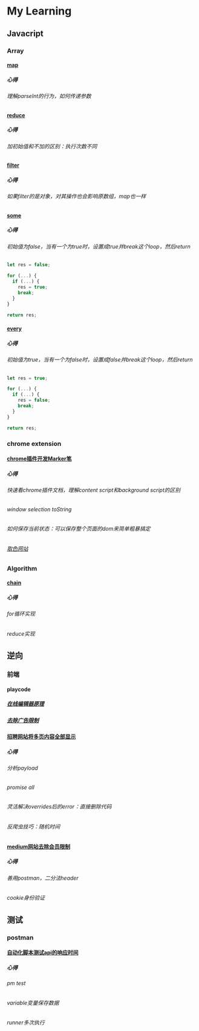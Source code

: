 # My Learning

## Javacript

### Array
#### [map](https://www.bilibili.com/video/BV14R4y1f7iE/)
##### 心得
###### 理解parseInt的行为，如何传递参数
#### [reduce](https://www.bilibili.com/video/BV1R3411f7uu/)
##### 心得
###### 加初始值和不加的区别：执行次数不同
#### [filter](https://www.bilibili.com/video/BV11d4y1x7gt/)
##### 心得
###### 如果filter的是对象，对其操作也会影响原数组，map也一样
#### [some](https://www.bilibili.com/video/BV1q14y1n73A/)
##### 心得
###### 初始值为false，当有一个为true时，设置成true并break这个loop，然后return
######
```js
let res = false;

for (...) {
  if (...) {
    res = true;
    break;
  }
}

return res;
```
#### [every](https://www.bilibili.com/video/BV1QP411u7mf/)
##### 心得
###### 初始值为true，当有一个为false时，设置成false并break这个loop，然后return
######
```js
let res = true;

for (...) {
  if (...) {
    res = false;
    break;
  }
}

return res;
```

### chrome extension
#### [chrome插件开发Marker笔](https://www.bilibili.com/video/BV1b8411j7KJ/)
##### 心得
###### 快速看chrome插件文档，理解content script和background script的区别
###### window selection toString
###### 如何保存当前状态：可以保存整个页面的dom来简单粗暴搞定
###### [取色网站](https://mybrandnewlogo.com/color-palette-generator)


### Algorithm
#### [chain](https://www.bilibili.com/video/BV1ZK411d7UD/?spm_id_from=333.999.0.0)
##### 心得
###### for循环实现
###### reduce实现

## 逆向
### 前端
#### playcode
##### [在线编辑器原理](https://www.bilibili.com/video/BV1Eg411p7eF/)
##### [去除广告限制](https://www.bilibili.com/video/BV1N3411v7Cy/)
#### [招聘网站将多页内容全部显示](https://www.bilibili.com/video/BV1EP4y1R7UG/)
##### 心得
###### 分析payload
###### promise all
###### 灵活解决overrides后的error：直接删除代码
###### 反爬虫技巧：随机时间

#### [medium网站去除会员限制](https://www.bilibili.com/video/BV1ZD4y1e7gv/)
##### 心得
###### 善用postman，二分法header
###### cookie身份验证

## 测试
### postman
#### [自动化脚本测试api的响应时间](https://www.bilibili.com/video/BV1Vg411W7uh/)
##### 心得
###### pm test
###### variable变量保存数据
###### runner多次执行
